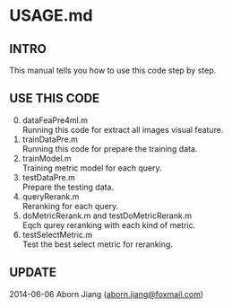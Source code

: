 USAGE.md
==========

## INTRO
This manual tells you how to use this code step by step.

## USE THIS CODE
0. dataFeaPre4ml.m  
Running this code for extract all images visual feature.
1. trainDataPre.m  
Running this code for prepare the training data.
2. trainModel.m   
Training metric model for each query.
3. testDataPre.m  
Prepare the testing data.
4. queryRerank.m  
Reranking for each query.
5. doMetricRerank.m and testDoMetricRerank.m  
Eqch qurey reranking with each kind of metric.
6. testSelectMetric.m  
Test the best select metric for reranking.


## UPDATE
2014-06-06 Aborn Jiang (aborn.jiang@foxmail.com)
